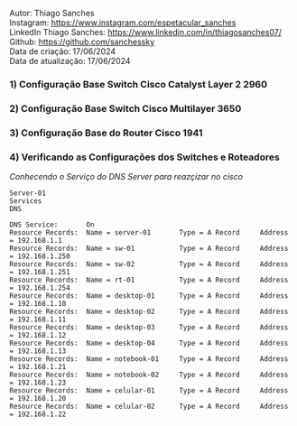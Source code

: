 Autor: Thiago Sanches<br>
Instagram: https://www.instagram.com/espetacular_sanches<br>
LinkedIn Thiago Sanches: https://www.linkedin.com/in/thiagosanches07/<br>
Github: https://github.com/sanchessky<br>
Data de criação: 17/06/2024<br>
Data de atualização: 17/06/2024<br>

### 1) Configuração Base Switch Cisco Catalyst Layer 2 2960

### 2) Configuração Base Switch Cisco Multilayer 3650

### 3) Configuração Base do Router Cisco 1941

### 4) Verificando as Configurações dos Switches e Roteadores 

*Conhecendo o Serviço do DNS Server para reazçizar no cisco*

	Server-01
	Services
	DNS

	DNS Service:       On
	Resource Records:  Name = server-01       Type = A Record     Address = 192.168.1.1
	Resource Records:  Name = sw-01           Type = A Record     Address = 192.168.1.250
	Resource Records:  Name = sw-02           Type = A Record     Address = 192.168.1.251
	Resource Records:  Name = rt-01           Type = A Record     Address = 192.168.1.254
	Resource Records:  Name = desktop-01      Type = A Record     Address = 192.168.1.10
	Resource Records:  Name = desktop-02      Type = A Record     Address = 192.168.1.11
	Resource Records:  Name = desktop-03      Type = A Record     Address = 192.168.1.12
	Resource Records:  Name = desktop-04      Type = A Record     Address = 192.168.1.13
	Resource Records:  Name = notebook-01     Type = A Record     Address = 192.168.1.21
	Resource Records:  Name = notebook-02     Type = A Record     Address = 192.168.1.23
	Resource Records:  Name = celular-01      Type = A Record     Address = 192.168.1.20
	Resource Records:  Name = celular-02      Type = A Record     Address = 192.168.1.22
